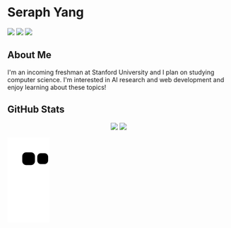 # Seraph Yang

<div>
  <a href="https://www.linkedin.com/in/seraph-yang/"><img src="https://img.shields.io/badge/LinkedIn-%230077B5.svg?&style=for-the-badge&logo=linkedin&logoColor=white"/></a>
  <a href="https://instagram.com/seraphyangg"><img src="https://img.shields.io/badge/-Instagram-E4405F?style=for-the-badge&logo=instagram&logoColor=white"/></a>
  <a href="mailto:seraph.k.yang@gmail.com"><img src="https://img.shields.io/badge/-Email-D14836?style=for-the-badge&logo=gmail&logoColor=white"/></a>
</div>

## About Me

I'm an incoming freshman at Stanford University and I plan on studying computer science. I'm interested in AI research and web development and enjoy learning about these topics!

## GitHub Stats
<div align="center">
  <img height="180em" src="https://github-readme-stats.vercel.app/api?username=seraph-yang&show_icons=true&theme=graywhite&hide_border=true&count_private=true" />
  <img height="180em" src="https://github-readme-stats.vercel.app/api/top-langs/?username=seraph-yang&layout=compact&theme=graywhite&hide_border=true" />
</div>


![Snake animation](https://github.com/seraph-yang/seraph-yang/blob/output/github-contribution-grid-snake.svg)
